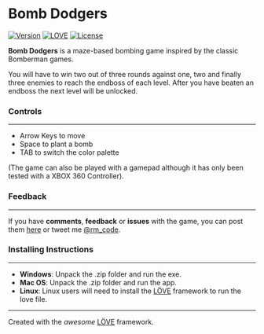 # Bomb Dodgers

[![Version](https://img.shields.io/badge/Version-0245-blue.svg)](https://github.com/rm-code/bomb-dodgers/releases/latest)
[![LOVE](https://img.shields.io/badge/L%C3%96VE-0.10.0-EA316E.svg)](http://love2d.org/)
[![License](http://img.shields.io/badge/Licence-zlib-brightgreen.svg)](LICENSE.md)

__Bomb Dodgers__ is a maze-based bombing game inspired by the classic Bomberman games.

You will have to win two out of three rounds against one, two and finally three enemies to reach the endboss of each level. After you have beaten an endboss the next level will be unlocked.

### Controls
---

- Arrow Keys to move
- Space to plant a bomb
- TAB to switch the color palette

(The game can also be played with a gamepad although it has only been tested with a XBOX 360 Controller).

### Feedback
---
If you have __comments__, __feedback__ or __issues__ with the game, you can post them [here](https://github.com/rm-code/bomb-dodgers/issues) or tweet me [@rm_code](https://twitter.com/rm_code).

### Installing Instructions
---
- __Windows__: Unpack the .zip folder and run the exe.  
- __Mac OS__: Unpack the .zip folder and run the app.  
- __Linux__: Linux users will need to install the [LÖVE](http://love2d.org/) framework to run the love file.

---

Created with the *awesome* [LÖVE](http://love2d.org/) framework.
